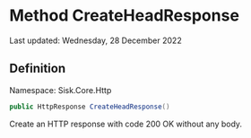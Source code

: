 # Method CreateHeadResponse
Last updated: Wednesday, 28 December 2022

## Definition
Namespace: Sisk.Core.Http

```csharp
public HttpResponse CreateHeadResponse()
```

Create an HTTP response with code 200 OK without any body.

